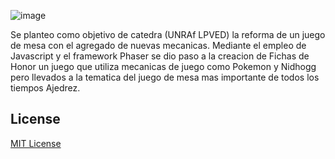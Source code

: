 ![image](https://user-images.githubusercontent.com/102615453/200993434-6b9a47c1-c153-4925-8baf-c393c18af10b.png)

Se planteo como objetivo de catedra (UNRAf LPVED) la reforma de un juego de mesa con el agregado de nuevas mecanicas. Mediante el empleo de Javascript y el framework Phaser se dio paso a la creacion de Fichas de Honor un juego que utiliza mecanicas de juego como Pokemon y Nidhogg pero llevados a la tematica del juego de mesa mas importante de todos los tiempos Ajedrez.

## License

[MIT License](https://github.com/ourcade/phaser3-parcel-template/blob/master/LICENSE)
